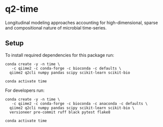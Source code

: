 # q2-time
Longitudinal modeling approaches accounting for high-dimensional, sparse and compositional nature of microbial time-series.

## Setup
<!-- TODO: replace plugin name "time" with something better-->

To install required dependencies for this package run:
```shell
conda create -y -n time \
   -c qiime2 -c conda-forge -c bioconda -c defaults \
  qiime2 q2cli numpy pandas scipy scikit-learn scikit-bio

conda activate time

```

For developers run:

```shell
conda create -y -n time \
   -c qiime2 -c conda-forge -c bioconda -c anaconda -c defaults \
  qiime2 q2cli numpy pandas scipy scikit-learn scikit-bio \
  versioneer pre-commit ruff black pytest flake8

conda activate time

```
